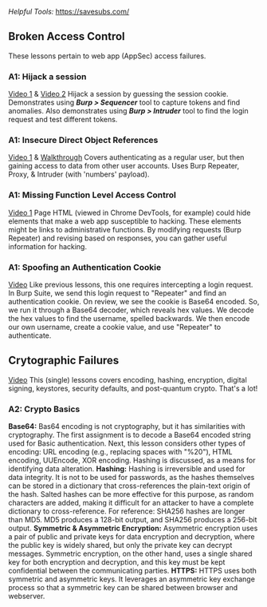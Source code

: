 _Helpful Tools:_ https://savesubs.com/
## Broken Access Control
These lessons pertain to web app (AppSec) access failures.
### A1: Hijack a session
[Video 1](https://www.youtube.com/watch?v=YO8rsCMVUyY) & [Video 2](https://www.youtube.com/watch?v=R5YPRhM5GyE)
Hijack a session by guessing the session cookie. Demonstrates using ***Burp > Sequencer*** tool to capture tokens and find anomalies. Also demonstrates using ***Burp > Intruder*** tool to find the login request and test different tokens.
### A1: Insecure Direct Object References  
[Video 1](https://www.youtube.com/watch?v=8fMFLqbd0-Y) & [Walkthrough](https://hackmd.io/@DaLaw2/ByD70wAM2#Insecure-Direct-Object-References)
Covers authenticating as a regular user, but then gaining access to data from other user accounts. Uses Burp Repeater, Proxy, & Intruder (with 'numbers' payload).
### A1: Missing Function Level Access Control
[Video 1](https://www.youtube.com/watch?v=C-MTbhfXbgg) Page HTML (viewed in Chrome DevTools, for example) could hide elements that make a web app susceptible to hacking. These elements might be links to administrative functions. By modifying requests (Burp Repeater) and revising based on responses, you can gather useful information for hacking.
### A1: Spoofing an Authentication Cookie
[Video](https://www.youtube.com/watch?v=-n4OmhUN3vA) Like previous lessons, this one requires intercepting a login request. In Burp Suite, we send this login request to "Repeater" and find an authentication cookie. On review, we see the cookie is Base64 encoded. So, we run it through a Base64 decoder, which reveals hex values. We decode the hex values to find the username, spelled backwards. We then encode our own username, create a cookie value, and use "Repeater" to authenticate.
## Crytographic Failures
[Video](https://www.youtube.com/watch?v=9lQJa4zHRYM&t=626s)
This (single) lessons covers encoding, hashing, encryption, digital signing, keystores, security defaults, and post-quantum crypto. That's a lot!
### A2: Crypto Basics
**Base64:** Bas64 encoding is not cryptography, but it has similarities with cryptography. The first assignment is to decode a Base64 encoded string used for Basic authentication. Next, this lesson considers other types of encoding: URL encoding (e.g., replacing spaces with "%20"), HTML encoding, UUEncode, XOR encoding. Hashing is discussed, as a means for identifying data alteration.
**Hashing:** Hashing is irreversible and used for data integrity. It is not to be used for passwords, as the hashes themselves can be stored in a dictionary that cross-references the plain-text origin of the hash. Salted hashes can be more effective for this purpose, as random characters are added, making it difficult for an attacker to have a complete dictionary to cross-reference. For reference: SHA256 hashes are longer than MD5. MD5 produces a 128-bit output, and SHA256 produces a 256-bit output.
**Symmetric & Asymmetric Encryption:** Asymmetric encryption uses a pair of public and private keys for data encryption and decryption, where the public key is widely shared, but only the private key can decrypt messages. Symmetric encryption, on the other hand, uses a single shared key for both encryption and decryption, and this key must be kept confidential between the communicating parties.
**HTTPS:** HTTPS uses both symmetric and asymmetric keys. It leverages an asymmetric key exchange process so that a symmetric key can be shared between browser and webserver.
